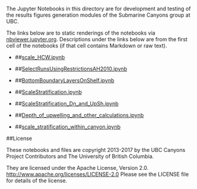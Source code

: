 The Jupyter Notebooks in this directory are for development and testing of
the results figures generation modules of the Submarine Canyons group at UBC.

The links below are to static renderings of the notebooks via
[nbviewer.jupyter.org](http://nbviewer.jupyter.org/).
Descriptions under the links below are from the first cell of the notebooks
(if that cell contains Markdown or raw text).

* ##[scale_HCW.ipynb](http://nbviewer.jupyter.org/urls/bitbucket.org/canyonsubc/outputanalysisnotebooks/raw/tip/scaling/scale_HCW.ipynb)  
    
* ##[SelectRunsUsingRestrictionsAH2010.ipynb](http://nbviewer.jupyter.org/urls/bitbucket.org/canyonsubc/outputanalysisnotebooks/raw/tip/scaling/SelectRunsUsingRestrictionsAH2010.ipynb)  
    
* ##[BottomBoundaryLayersOnShelf.ipynb](http://nbviewer.jupyter.org/urls/bitbucket.org/canyonsubc/outputanalysisnotebooks/raw/tip/scaling/BottomBoundaryLayersOnShelf.ipynb)  
    
* ##[ScaleStratification.ipynb](http://nbviewer.jupyter.org/urls/bitbucket.org/canyonsubc/outputanalysisnotebooks/raw/tip/scaling/ScaleStratification.ipynb)  
    
* ##[ScaleStratification_Dn_and_UpSh.ipynb](http://nbviewer.jupyter.org/urls/bitbucket.org/canyonsubc/outputanalysisnotebooks/raw/tip/scaling/ScaleStratification_Dn_and_UpSh.ipynb)  
    
* ##[Depth_of_upwelling_and_other_calculations.ipynb](http://nbviewer.jupyter.org/urls/bitbucket.org/canyonsubc/outputanalysisnotebooks/raw/tip/scaling/Depth_of_upwelling_and_other_calculations.ipynb)  
    
* ##[scale_stratification_within_canyon.ipynb](http://nbviewer.jupyter.org/urls/bitbucket.org/canyonsubc/outputanalysisnotebooks/raw/tip/scaling/scale_stratification_within_canyon.ipynb)  
    

##License

These notebooks and files are copyright 2013-2017
by the UBC Canyons Project Contributors
and The University of British Columbia.

They are licensed under the Apache License, Version 2.0.
http://www.apache.org/licenses/LICENSE-2.0
Please see the LICENSE file for details of the license.
